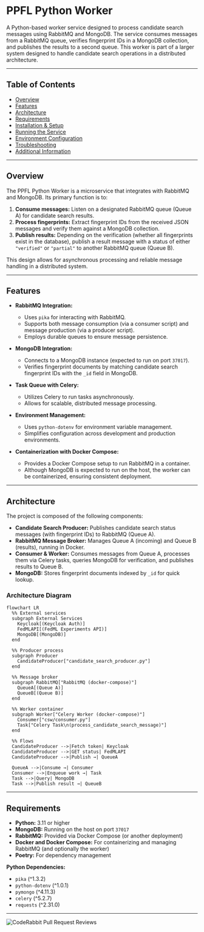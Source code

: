 # PPFL Python Worker

A Python-based worker service designed to process candidate search messages using RabbitMQ and MongoDB. The service consumes messages from a RabbitMQ queue, verifies fingerprint IDs in a MongoDB collection, and publishes the results to a second queue. This worker is part of a larger system designed to handle candidate search operations in a distributed architecture.

---

## Table of Contents

- [Overview](#overview)
- [Features](#features)
- [Architecture](#architecture)
- [Requirements](#requirements)
- [Installation & Setup](#installation--setup)
- [Running the Service](#running-the-service)
- [Environment Configuration](#environment-configuration)
- [Troubleshooting](#troubleshooting)
- [Additional Information](#additional-information)

---

## Overview

The PPFL Python Worker is a microservice that integrates with RabbitMQ and MongoDB. Its primary function is to:
1. **Consume messages:** Listen on a designated RabbitMQ queue (Queue A) for candidate search results.
2. **Process fingerprints:** Extract fingerprint IDs from the received JSON messages and verify them against a MongoDB collection.
3. **Publish results:** Depending on the verification (whether all fingerprints exist in the database), publish a result message with a status of either `"verified"` or `"partial"` to another RabbitMQ queue (Queue B).

This design allows for asynchronous processing and reliable message handling in a distributed system.

---

## Features

- **RabbitMQ Integration:**  
  - Uses `pika` for interacting with RabbitMQ.
  - Supports both message consumption (via a consumer script) and message production (via a producer script).
  - Employs durable queues to ensure message persistence.

- **MongoDB Integration:**  
  - Connects to a MongoDB instance (expected to run on port `37017`).
  - Verifies fingerprint documents by matching candidate search fingerprint IDs with the `_id` field in MongoDB.
  
- **Task Queue with Celery:**  
  - Utilizes Celery to run tasks asynchronously.
  - Allows for scalable, distributed message processing.
  
- **Environment Management:**  
  - Uses `python-dotenv` for environment variable management.
  - Simplifies configuration across development and production environments.

- **Containerization with Docker Compose:**  
  - Provides a Docker Compose setup to run RabbitMQ in a container.
  - Although MongoDB is expected to run on the host, the worker can be containerized, ensuring consistent deployment.

---

## Architecture

The project is composed of the following components:

- **Candidate Search Producer:** Publishes candidate search status messages (with fingerprint IDs) to RabbitMQ (Queue A).
- **RabbitMQ Message Broker:** Manages Queue A (incoming) and Queue B (results), running in Docker.
- **Consumer & Worker:** Consumes messages from Queue A, processes them via Celery tasks, queries MongoDB for verification, and publishes results to Queue B.
- **MongoDB:** Stores fingerprint documents indexed by `_id` for quick lookup.

### Architecture Diagram
```mermaid
flowchart LR
  %% External services
  subgraph External Services
    Keycloak[(Keycloak Auth)]
    FedMLAPI[(FedML Experiments API)]
    MongoDB[(MongoDB)]
  end

  %% Producer process
  subgraph Producer
    CandidateProducer["candidate_search_producer.py"]
  end

  %% Message broker
  subgraph RabbitMQ["RabbitMQ (docker-compose)"]
    QueueA[(Queue A)]
    QueueB[(Queue B)]
  end

  %% Worker container
  subgraph Worker["Celery Worker (docker-compose)"]
    Consumer["csw/consumer.py"]
    Task["Celery Task\n(process_candidate_search_message)"]
  end

  %% Flows
  CandidateProducer -->|Fetch token| Keycloak
  CandidateProducer -->|GET status| FedMLAPI
  CandidateProducer -->|Publish →| QueueA

  QueueA -->|Consume →| Consumer
  Consumer -->|Enqueue work →| Task
  Task -->|Query| MongoDB
  Task -->|Publish result →| QueueB
```

---

## Requirements

- **Python:** 3.11 or higher
- **MongoDB:** Running on the host on port `37017`
- **RabbitMQ:** Provided via Docker Compose (or another deployment)
- **Docker and Docker Compose:** For containerizing and managing RabbitMQ (and optionally the worker)
- **Poetry:** For dependency management

**Python Dependencies:**
- `pika` (^1.3.2)
- `python-dotenv` (^1.0.1)
- `pymongo` (^4.11.3)
- `celery` (^5.2.7)
- `requests` (^2.31.0)

---

<!-- Rest of README unchanged -->

![CodeRabbit Pull Request Reviews](https://img.shields.io/coderabbit/prs/github/SJay47/celery?utm_source=oss&utm_medium=github&utm_campaign=SJay47%2Fcelery&labelColor=171717&color=FF570A&link=https%3A%2F%2Fcoderabbit.ai&label=CodeRabbit+Reviews)